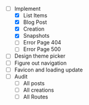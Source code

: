 - [ ] Implement
    - [x] List Items
    - [x] Blog Post
    - [x] Creation
    - [x] Snapshots
    - [ ] Error Page 404
    - [ ] Error Page 500
- [ ] Design theme picker
- [ ] Figure out navigation
- [ ] Favicon and loading update
- [ ] Audit
     - [ ] All posts
     - [ ] All creations
     - [ ] All Routes
